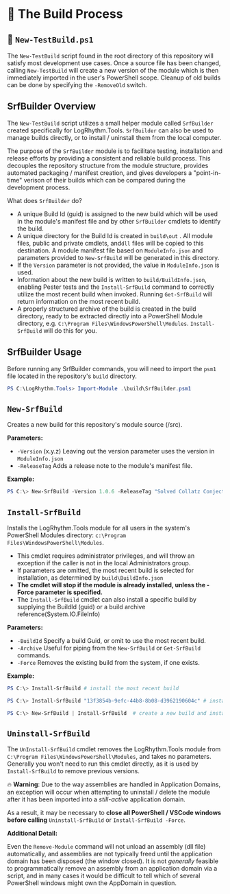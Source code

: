 # :hammer: The Build Process

## :page_with_curl: `New-TestBuild.ps1`

The `New-TestBuild` script found in the root directory of this repository will satisfy most development use cases. Once a source file has been changed, calling `New-TestBuild` will create a new version of the module which is then immediately imported in the user's PowerShell scope.  Cleanup of old builds can be done by specifying the `-RemoveOld` switch.

## SrfBuilder Overview

The `New-TestBuild` script utilizes a small helper module called `SrfBuilder` created specifically for LogRhythm.Tools.   `SrfBuilder` can also be used to manage builds directly, or to install / uninstall them from the local computer.

The purpose of the `SrfBuilder` module is to facilitate testing, installation and release efforts by providing a consistent and reliable build process. This decouples the repository structure from the module structure, provides automated packaging / manifest creation, and gives developers a "point-in-time" verison of their builds which can be compared during the development process.

What does `SrfBuilder` do?

* A unique Build Id (guid) is assigned to the new build which will be used in the module's manifest file and by other `SrfBuilder` cmdlets to identify the build.
* A unique directory for the Build Id is created in `build\out` . All module files, public and private cmdlets, and`dll` files will be copied to this destination. A module manifest file based on `ModuleInfo.json` and parameters provided to `New-SrfBuild` will be generated in this directory.
* If the `Version` parameter is not provided, the value in `ModuleInfo.json` is used.
* Information about the new build is written to `build/BuildInfo.json`, enabling Pester tests and the `Install-SrfBuild` command to correctly utilize the most recent build when invoked. Running `Get-SrfBuild` will return information on the most recent build.
* A properly structured archive of the build is created in the build directory, ready to be extracted directly into a PowerShell Module directory, e.g. `C:\Program Files\WindowsPowerShell\Modules`.  `Install-SrfBuild` will do this for you.

## SrfBuilder Usage

Before running any SrfBuilder commands, you will need to import the `psm1` file located in the repository's `build` directory.

```PowerShell
PS C:\LogRhythm.Tools> Import-Module .\build\SrfBuilder.psm1
```

## `New-SrfBuild`

Creates a new build for this repository's module source (/src).

**Parameters:**

* `-Version` (x.y.z) Leaving out the version parameter uses the version in `ModuleInfo.json`
* `-ReleaseTag` Adds a release note to the module's manifest file.

**Example:**

```PowerShell
PS C:\> New-SrfBuild -Version 1.0.6 -ReleaseTag "Solved Collatz Conjecture"
```

## `Install-SrfBuild`

Installs the LogRhythm.Tools module for all users in the system's PowerShell Modules directory: `c:\Program Files\WindowsPowerShell\Modules`.

* This cmdlet requires administrator privileges, and will throw an exception if the caller is not in the local Administrators group.
* If parameters are omitted, the most recent build is selected for installation, as determined by `build\BuildInfo.json`
* **The cmdlet will stop if the module is already installed, unless the -Force parameter is specified.**
* The `Install-SrfBuild` cmdlet can also install a specific build by supplying the BuildId (guid) or a build archive reference(System.IO.FileInfo)

**Parameters:**

* `-BuildId` Specify a build Guid, or omit to use the most recent build.
* `-Archive` Useful for piping from the `New-SrfBuild` or `Get-SrfBuild` commands.
* `-Force` Removes the existing build from the system, if one exists.

**Example:**

```PowerShell
PS C:\> Install-SrfBuild # install the most recent build

PS C:\> Install-SrfBuild "13f3854b-9efc-44b8-8b08-d3962190604c" # install a specific build ID

PS C:\> New-SrfBuild | Install-SrfBuild  # create a new build and install it
```

## `Uninstall-SrfBuild`

The `UnInstall-SrfBuild` cmdlet removes the LogRhythm.Tools module from `C:\Program Files\WindowsPowerShell\Modules`, and takes no parameters.
Generally you won't need to run this cmdlet directly, as it is used by `Install-SrfBuild` to remove previous versions.

:fire: **Warning**: Due to the way assemblies are handled in Application Domains, an exception will occur when attempting to uninstall / delete the module after it has been imported into a *still-active* application domain.

As a result, it may be necessary to **close all PowerShell / VSCode windows before calling** `Uninstall-SrfBuild` or `Install-SrfBuild -Force`.

**Additional Detail:**

Even the `Remove-Module` command will not unload an assembly (dll file) automatically, and assemblies are not typically freed until the application domain has been disposed (the window closed). It is not *generally* feasible to programmatically remove an assembly from an application domain via a script, and in many cases it would be difficult to tell which of several PowerShell windows might own the AppDomain in question.
